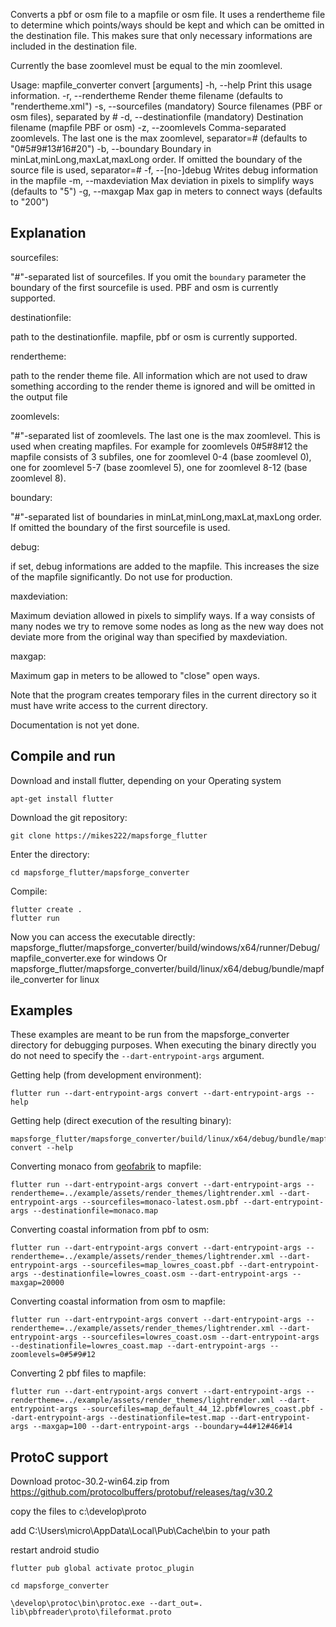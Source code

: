 Converts a pbf or osm file to a mapfile or osm file. It uses a rendertheme file to determine which points/ways should be kept and which can be omitted in the destination file. This makes sure that only necessary informations are included in the destination file.

Currently the base zoomlevel must be equal to the min zoomlevel.

Usage: mapfile_converter convert [arguments]
-h, --help                           Print this usage information.
-r, --rendertheme                    Render theme filename
(defaults to "rendertheme.xml")
-s, --sourcefiles (mandatory)        Source filenames (PBF or osm files), separated by #
-d, --destinationfile (mandatory)    Destination filename (mapfile PBF or osm)
-z, --zoomlevels                     Comma-separated zoomlevels. The last one is the max zoomlevel, separator=#
(defaults to "0#5#9#13#16#20")
-b, --boundary                       Boundary in minLat,minLong,maxLat,maxLong order. If omitted the boundary of the source file is used, separator=#
-f, --[no-]debug                     Writes debug information in the mapfile
-m, --maxdeviation                   Max deviation in pixels to simplify ways
(defaults to "5")
-g, --maxgap                         Max gap in meters to connect ways
(defaults to "200")


## Explanation

sourcefiles:

"#"-separated list of sourcefiles. If you omit the ``boundary`` parameter the boundary of the first sourcefile is used. PBF and osm is currently supported.

destinationfile:

path to the destinationfile. mapfile, pbf or osm is currently supported.

rendertheme:

path to the render theme file. All information which are not used to draw something according to the render theme is ignored and will be omitted in the output file

zoomlevels: 
 
"#"-separated list of zoomlevels. The last one is the max zoomlevel. This is used when creating mapfiles. 
For example for zoomlevels 0#5#8#12 the mapfile consists of 3 subfiles, one for zoomlevel 0-4 (base zoomlevel 0), one for zoomlevel 5-7 (base zoomlevel 5), one for zoomlevel 8-12 (base zoomlevel 8).  

boundary:

"#"-separated list of boundaries in minLat,minLong,maxLat,maxLong order. If omitted the boundary of the first sourcefile is used.

debug:

if set, debug informations are added to the mapfile. This increases the size of the mapfile significantly. Do not use for production.

maxdeviation:

Maximum deviation allowed in pixels to simplify ways. If a way consists of many nodes we try to remove some nodes as long as the new way does not deviate more from the original way than specified by maxdeviation.

maxgap: 

Maximum gap in meters to be allowed to "close" open ways. 


Note that the program creates temporary files in the current directory so it must have write access to the current directory.


Documentation is not yet done.

## Compile and run

Download and install flutter, depending on your Operating system

    apt-get install flutter

Download the git repository:

    git clone https://mikes222/mapsforge_flutter

Enter the directory:

    cd mapsforge_flutter/mapsforge_converter

Compile:
    
    flutter create .
    flutter run

Now you can access the executable directly: mapsforge_flutter/mapsforge_converter/build/windows/x64/runner/Debug/mapfile_converter.exe for windows
Or mapsforge_flutter/mapsforge_converter/build/linux/x64/debug/bundle/mapfile_converter for linux

## Examples 

These examples are meant to be run from the mapsforge_converter directory for debugging purposes. When executing the binary directly you do not need to specify the ``--dart-entrypoint-args`` argument.

Getting help (from development environment): 

    flutter run --dart-entrypoint-args convert --dart-entrypoint-args --help

Getting help (direct execution of the resulting binary):

    mapsforge_flutter/mapsforge_converter/build/linux/x64/debug/bundle/mapfile_converter convert --help

Converting monaco from [geofabrik](https://download.geofabrik.de/europe/monaco.html) to mapfile:

    flutter run --dart-entrypoint-args convert --dart-entrypoint-args --rendertheme=../example/assets/render_themes/lightrender.xml --dart-entrypoint-args --sourcefiles=monaco-latest.osm.pbf --dart-entrypoint-args --destinationfile=monaco.map

Converting coastal information from pbf to osm:

    flutter run --dart-entrypoint-args convert --dart-entrypoint-args --rendertheme=../example/assets/render_themes/lightrender.xml --dart-entrypoint-args --sourcefiles=map_lowres_coast.pbf --dart-entrypoint-args --destinationfile=lowres_coast.osm --dart-entrypoint-args --maxgap=20000

Converting coastal information from osm to mapfile:

    flutter run --dart-entrypoint-args convert --dart-entrypoint-args --rendertheme=../example/assets/render_themes/lightrender.xml --dart-entrypoint-args --sourcefiles=lowres_coast.osm --dart-entrypoint-args --destinationfile=lowres_coast.map --dart-entrypoint-args --zoomlevels=0#5#9#12

Converting 2 pbf files to mapfile:
 
    flutter run --dart-entrypoint-args convert --dart-entrypoint-args --rendertheme=../example/assets/render_themes/lightrender.xml --dart-entrypoint-args --sourcefiles=map_default_44_12.pbf#lowres_coast.pbf --dart-entrypoint-args --destinationfile=test.map --dart-entrypoint-args --maxgap=100 --dart-entrypoint-args --boundary=44#12#46#14

## ProtoC support

Download protoc-30.2-win64.zip from https://github.com/protocolbuffers/protobuf/releases/tag/v30.2

copy the files to c:\develop\proto

add C:\Users\micro\AppData\Local\Pub\Cache\bin to your path

restart android studio

    flutter pub global activate protoc_plugin

    cd mapsforge_converter

    \develop\protoc\bin\protoc.exe --dart_out=. lib\pbfreader\proto\fileformat.proto
